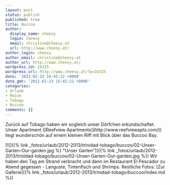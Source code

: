 ```yaml
---
layout: post
status: publish
published: true
title: Buccoo
author:
  display_name: cheesy
  login: cheesy
  email: christine@cheesy.at
  url: http://www.cheesy.at/
author_login: cheesy
author_email: christine@cheesy.at
author_url: http://www.cheesy.at/
wordpress_id: 16325
wordpress_url: http://www.cheesy.at/?p=16325
date: '2012-02-23 16:45:22 +0000'
date_gmt: '2012-02-23 15:45:22 +0000'
categories:
- Urlaub
- Reise
- Tobago
- Buccoo
comments: []
---
```

<!--:de-->Zurück auf Tobago haben wir sogleich unser Dörfchen erkundschaftet. Unser Apartment ([Reefview Apartments](http://www.reefviewapts.com/)) liegt wunderschön auf einem kleinen Riff mit Blick über das Buccoo Bay.
[![]({% link _fotos/urlaub/2012-2013/trinidad-tobago/buccoo/02-Unser-Garten-Our-garden.jpg %} "Unser Garten")]({% link _fotos/urlaub/2012-2013/trinidad-tobago/buccoo/02-Unser-Garten-Our-garden.jpg %})
Wir haben den Tag am Strand verbracht und dann im Restaurant El Pescador zu Abend gegessen - Languste, Tintenfisch und Shrimps.
Restliche Fotos:
[Zur Gallerie]({% link _fotos/urlaub/2012-2013/trinidad-tobago/buccoo/index.md %})
<!--:-->
